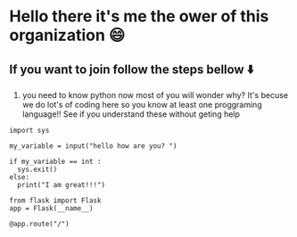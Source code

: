 # Hello there it's me the ower of this organization 😄

## If you want to join follow the steps bellow ⬇️

1. you need to know python now most of you will wonder why? It's becuse we do lot's of coding here so you know at least one proggraming language!!
See if you understand these without geting help

```python3
import sys 

my_variable = input("hello how are you? ")

if my_variable == int :
  sys.exit()
else:
  print("I am great!!!")

```


```python3
from flask import Flask
app = Flask(__name__) 

@app.route("/")


```
